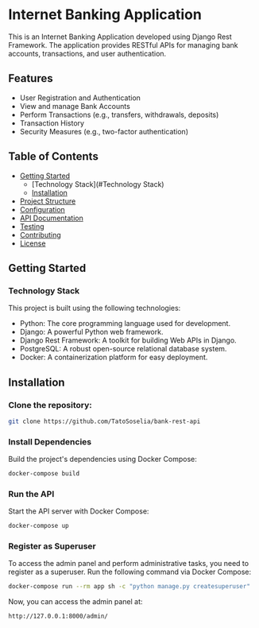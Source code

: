 # Internet Banking Application

This is an Internet Banking Application developed using Django Rest Framework. The application provides RESTful APIs for managing bank accounts, transactions, and user authentication.

## Features

- User Registration and Authentication
- View and manage Bank Accounts
- Perform Transactions (e.g., transfers, withdrawals, deposits)
- Transaction History
- Security Measures (e.g., two-factor authentication)


## Table of Contents

- [Getting Started](#getting-started)
  - [Technology Stack](#Technology Stack)
  - [Installation](#Installation)
- [Project Structure](#project-structure)
- [Configuration](#configuration)
- [API Documentation](#api-documentation)
- [Testing](#testing)
- [Contributing](#contributing)
- [License](#license)

## Getting Started

### Technology Stack
This project is built using the following technologies:

- Python: The core programming language used for development.
- Django: A powerful Python web framework.
- Django Rest Framework: A toolkit for building Web APIs in Django.
- PostgreSQL: A robust open-source relational database system.
- Docker: A containerization platform for easy deployment.
## Installation

### Clone the repository:

   ```bash
   git clone https://github.com/TatoSoselia/bank-rest-api
   ```

### Install Dependencies
Build the project's dependencies using Docker Compose:

```bash
docker-compose build
```

### Run the API
Start the API server with Docker Compose:

```bash
docker-compose up
```

### Register as Superuser
To access the admin panel and perform administrative tasks, you need to register as a superuser. Run the following command via Docker Compose:

```bash
docker-compose run --rm app sh -c "python manage.py createsuperuser"
```

Now, you can access the admin panel at:

```bash
http://127.0.0.1:8000/admin/
```
